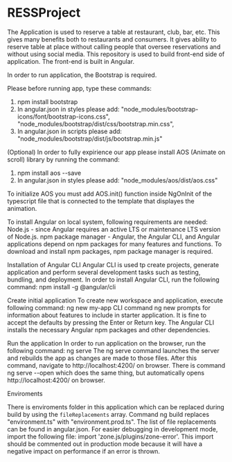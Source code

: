 # RESSProject

The Application is used to reserve a table at restaurant, club, bar, etc. This gives many benefits both to restaurants and consumers. It gives ability to reserve table at place without calling people that oversee reservations and without using social media. This repository is used to build front-end side of application. The front-end is built in Angular. 

In order to run application, the Bootstrap is required.

Please before running app, type these commands:
1. npm install bootstrap
2. In angular.json in styles please add:  "node_modules/bootstrap-icons/font/bootstrap-icons.css",
                                          "node_modules/bootstrap/dist/css/bootstrap.min.css",
3. In angular.json in scripts please add: "node_modules/bootstrap/dist/js/bootstrap.min.js"

(Optional)
In order to fully expirience our app please install AOS (Animate on scroll) library by running the command:
1. npm install aos --save
2. In angular.json in styles please add: "node_modules/aos/dist/aos.css"

To initialize AOS you must add AOS.init() function inside NgOnInit of the typescript file that is connected to the template that displayes the animation.


To install Angular on local system, following requirements are needed:
Node.js - since Angular requires  an active LTS or maintenance LTS version of Node.js.
npm package manager - Angular, the Angular CLI, and Angular applications depend on npm packages for many features and functions. To download and install npm packages,  npm package manager is required. 

 Installation of Angular CLI
 Angular CLI is used tp create projects, generate application and perform several development tasks such as testing, bundling, and deployment.
 In order to install Angular CLI, run the following command: npm install -g @angular/cli
 
 Create initial application
 To create new workspace and application, execute following command: ng new my-app
 CLI command ng new prompts for information about features to include in starter application. It is fine to accept the defaults by pressing the Enter or Return key.
 The Angular CLI installs the necessary Angular npm packages and other dependencies.
 
 Run the application
 In order to run application on the browser, run the following command: ng serve
 The ng serve command launches the server and rebuilds the app as changes are made to those files. After this command, navigate to http://localhost:4200/ on browser.
 There is command ng serve --open which does the same thing, but automatically opens http://localhost:4200/ on browser.
 
 Enviroments
 
 There is enviroments folder in this application which can be replaced during build by using the `fileReplacements` array.
 Command ng build replaces "environment.ts" with "environment.prod.ts".
 The list of file replacements can be found in angular.json.
 For easier debugging in development mode, import the following file: import 'zone.js/plugins/zone-error'.
 This import should be commented out in production mode because it will have a negative impact on performance if an error is thrown.
  
